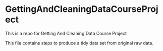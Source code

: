 # GettingAndCleaningDataCourseProject
This is a repo for Getting And Cleaning  Data Course Project

This file contains steps to produce a tidy data set from original raw data.